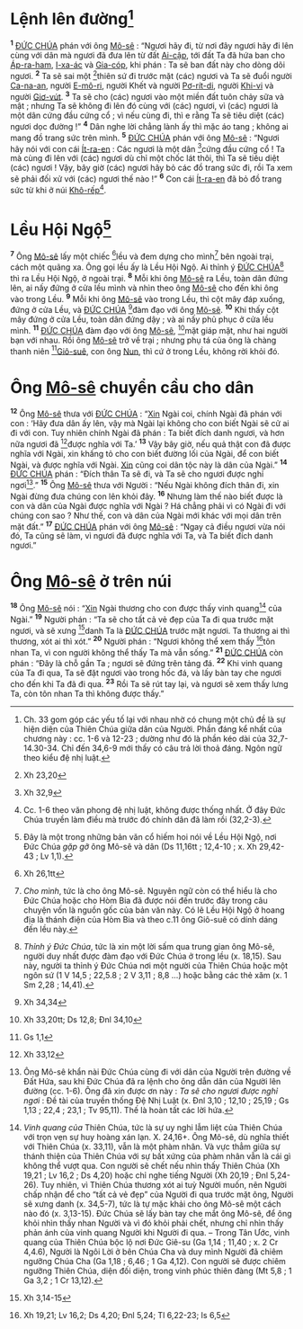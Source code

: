# Lệnh lên đường[^1-cd322256-c919-4d62-a418-d881551e867a]
<sup><b>1</b></sup> [ĐỨC CHÚA]() phán với ông [Mô-sê]() : “Ngươi hãy đi, từ nơi đây ngươi hãy đi lên cùng với dân mà ngươi đã đưa lên từ đất [Ai-cập](), tới đất Ta đã hứa ban cho [Áp-ra-ham](), [I-xa-ác]() và [Gia-cóp](), khi phán : Ta sẽ ban đất này cho dòng dõi ngươi. <sup><b>2</b></sup> Ta sẽ sai một [^1@-cd322256-c919-4d62-a418-d881551e867a]thiên sứ đi trước mặt (các) ngươi và Ta sẽ đuổi người [Ca-na-an](), người [E-mô-ri](), người Khết và người [Pơ-rít-di](), người [Khi-vi]() và người [Giơ-vút](). <sup><b>3</b></sup> Ta sẽ cho (các) ngươi vào một miền đất tuôn chảy sữa và mật ; nhưng Ta sẽ không đi lên đó cùng với (các) ngươi, vì (các) ngươi là một dân cứng đầu cứng cổ ; vì nếu cùng đi, thì e rằng Ta sẽ tiêu diệt (các) ngươi dọc đường !” <sup><b>4</b></sup> Dân nghe lời chẳng lành ấy thì mặc áo tang ; không ai mang đồ trang sức trên mình. <sup><b>5</b></sup> [ĐỨC CHÚA]() phán với ông [Mô-sê]() : “Ngươi hãy nói với con cái [Ít-ra-en]() : Các ngươi là một dân [^2@-cd322256-c919-4d62-a418-d881551e867a]cứng đầu cứng cổ ! Ta mà cùng đi lên với (các) ngươi dù chỉ một chốc lát thôi, thì Ta sẽ tiêu diệt (các) ngươi ! Vậy, bây giờ (các) ngươi hãy bỏ các đồ trang sức đi, rồi Ta xem sẽ phải đối xử với (các) ngươi thế nào !” <sup><b>6</b></sup> Con cái [Ít-ra-en]() đã bỏ đồ trang sức từ khi ở núi [Khô-rếp]()[^2-cd322256-c919-4d62-a418-d881551e867a].


# Lều Hội Ngộ[^3-cd322256-c919-4d62-a418-d881551e867a]
<sup><b>7</b></sup> Ông [Mô-sê]() lấy một chiếc [^3@-cd322256-c919-4d62-a418-d881551e867a]lều và đem dựng cho mình[^4-cd322256-c919-4d62-a418-d881551e867a] bên ngoài trại, cách một quãng xa. Ông gọi lều ấy là Lều Hội Ngộ. Ai thỉnh ý [ĐỨC CHÚA]()[^5-cd322256-c919-4d62-a418-d881551e867a] thì ra Lều Hội Ngộ, ở ngoài trại. <sup><b>8</b></sup> Mỗi khi ông [Mô-sê]() ra Lều, toàn dân đứng lên, ai nấy đứng ở cửa lều mình và nhìn theo ông [Mô-sê]() cho đến khi ông vào trong Lều. <sup><b>9</b></sup> Mỗi khi ông [Mô-sê]() vào trong Lều, thì cột mây đáp xuống, đứng ở cửa Lều, và [ĐỨC CHÚA]() [^4@-cd322256-c919-4d62-a418-d881551e867a]đàm đạo với ông [Mô-sê](). <sup><b>10</b></sup> Khi thấy cột mây đứng ở cửa Lều, toàn dân đứng dậy ; và ai nấy phủ phục ở cửa lều mình. <sup><b>11</b></sup> [ĐỨC CHÚA]() đàm đạo với ông [Mô-sê](), [^5@-cd322256-c919-4d62-a418-d881551e867a]mặt giáp mặt, như hai người bạn với nhau. Rồi ông [Mô-sê]() trở về trại ; nhưng phụ tá của ông là chàng thanh niên [^6@-cd322256-c919-4d62-a418-d881551e867a][Giô-suê](), con ông [Nun](), thì cứ ở trong Lều, không rời khỏi đó.


# Ông [Mô-sê]() chuyển cầu cho dân
<sup><b>12</b></sup> Ông [Mô-sê]() thưa với [ĐỨC CHÚA]() : “[Xin]() Ngài coi, chính Ngài đã phán với con : ‘Hãy đưa dân ấy lên, vậy mà Ngài lại không cho con biết Ngài sẽ cử ai đi với con. Tuy nhiên chính Ngài đã phán : Ta biết đích danh ngươi, và hơn nữa ngươi đã [^7@-cd322256-c919-4d62-a418-d881551e867a]được nghĩa với Ta.’ <sup><b>13</b></sup> Vậy bây giờ, nếu quả thật con đã được nghĩa với Ngài, xin khấng tỏ cho con biết đường lối của Ngài, để con biết Ngài, và được nghĩa với Ngài. [Xin]() cũng coi dân tộc này là dân của Ngài.” <sup><b>14</b></sup> [ĐỨC CHÚA]() phán : “Đích thân Ta sẽ đi, và Ta sẽ cho ngươi được nghỉ ngơi[^6-cd322256-c919-4d62-a418-d881551e867a].” <sup><b>15</b></sup> Ông [Mô-sê]() thưa với Người : “Nếu Ngài không đích thân đi, xin Ngài đừng đưa chúng con lên khỏi đây. <sup><b>16</b></sup> Nhưng làm thế nào biết được là con và dân của Ngài được nghĩa với Ngài ? Há chẳng phải vì có Ngài đi với chúng con sao ? Như thế, con và dân của Ngài mới khác với mọi dân trên mặt đất.” <sup><b>17</b></sup> [ĐỨC CHÚA]() phán với ông [Mô-sê]() : “Ngay cả điều ngươi vừa nói đó, Ta cũng sẽ làm, vì ngươi đã được nghĩa với Ta, và Ta biết đích danh ngươi.”


# Ông [Mô-sê]() ở trên núi
<sup><b>18</b></sup> Ông [Mô-sê]() nói : “[Xin]() Ngài thương cho con được thấy vinh quang[^7-cd322256-c919-4d62-a418-d881551e867a] của Ngài.” <sup><b>19</b></sup> Người phán : “Ta sẽ cho tất cả vẻ đẹp của Ta đi qua trước mặt ngươi, và sẽ xưng [^8@-cd322256-c919-4d62-a418-d881551e867a]danh Ta là [ĐỨC CHÚA]() trước mặt ngươi. Ta thương ai thì thương, xót ai thì xót.” <sup><b>20</b></sup> Người phán : “Ngươi không thể xem thấy [^9@-cd322256-c919-4d62-a418-d881551e867a]tôn nhan Ta, vì con người không thể thấy Ta mà vẫn sống.” <sup><b>21</b></sup> [ĐỨC CHÚA]() còn phán : “Đây là chỗ gần Ta ; ngươi sẽ đứng trên tảng đá. <sup><b>22</b></sup> Khi vinh quang của Ta đi qua, Ta sẽ đặt ngươi vào trong hốc đá, và lấy bàn tay che ngươi cho đến khi Ta đã đi qua. <sup><b>23</b></sup> Rồi Ta sẽ rút tay lại, và ngươi sẽ xem thấy lưng Ta, còn tôn nhan Ta thì không được thấy.”

[^1-cd322256-c919-4d62-a418-d881551e867a]: Ch. 33 gom góp các yếu tố lại với nhau nhờ có chung một chủ đề là sự hiện diện của Thiên Chúa giữa dân của Người. Phần đáng kể nhất của chương này : cc. 1-6 và 12-23 ; dường như đó là phần kéo dài của 32,7-14.30-34. Chỉ đến 34,6-9 mới thấy có câu trả lời thoả đáng. Ngôn ngữ theo kiểu đệ nhị luật.
[^2-cd322256-c919-4d62-a418-d881551e867a]: Cc. 1-6 theo văn phong đệ nhị luật, không được thống nhất. Ở đây Đức Chúa truyền làm điều mà trước đó chính dân đã làm rồi (32,2-3).
[^3-cd322256-c919-4d62-a418-d881551e867a]: Đây là một trong những bản văn cổ hiếm hoi nói về Lều Hội Ngộ, nơi Đức Chúa *gặp gỡ* ông Mô-sê và dân (Ds 11,16tt ; 12,4-10 ; x. Xh 29,42-43 ; Lv 1,1).
[^4-cd322256-c919-4d62-a418-d881551e867a]: *Cho mình*, tức là cho ông Mô-sê. Nguyên ngữ còn có thể hiểu là cho Đức Chúa hoặc cho Hòm Bia đã được nói đến trước đây trong câu chuyện vốn là nguồn gốc của bản văn này. Có lẽ Lều Hội Ngộ ở hoang địa là thánh điện của Hòm Bia và theo c.11 ông Giô-suê có dính dáng đến lều này.
[^5-cd322256-c919-4d62-a418-d881551e867a]: *Thỉnh ý Đức Chúa*, tức là xin một lời sấm qua trung gian ông Mô-sê, người duy nhất được đàm đạo với Đức Chúa ở trong lều (x. 18,15). Sau này, người ta thỉnh ý Đức Chúa nơi một người của Thiên Chúa hoặc một ngôn sứ (1 V 14,5 ; 22,5.8 ; 2 V 3,11 ; 8,8 ...) hoặc bằng các thẻ xăm (x. 1 Sm 2,28 ; 14,41).
[^6-cd322256-c919-4d62-a418-d881551e867a]: Ông Mô-sê khẩn nài Đức Chúa cùng đi với dân của Người trên đường về Đất Hứa, sau khi Đức Chúa đã ra lệnh cho ông dẫn dân của Người lên đường (cc. 1-6). Ông đã xin được ơn này : *Ta sẽ cho ngươi được nghỉ ngơi* : Đề tài của truyền thống Đệ Nhị Luật (x. Đnl 3,10 ; 12,10 ; 25,19 ; Gs 1,13 ; 22,4 ; 23,1 ; Tv 95,11). Thế là hoàn tất các lời hứa.
[^7-cd322256-c919-4d62-a418-d881551e867a]: *Vinh quang của* Thiên Chúa, tức là sự uy nghi lẫm liệt của Thiên Chúa với trọn vẹn sự huy hoàng xán lạn. X. 24,16+. Ông Mô-sê, dù nghĩa thiết với Thiên Chúa (x. 33,11), vẫn là một phàm nhân. Và vực thẳm giữa sự thánh thiện của Thiên Chúa với sự bất xứng của phàm nhân vẫn là cái gì không thể vượt qua. Con người sẽ chết nếu nhìn thấy Thiên Chúa (Xh 19,21 ; Lv 16,2 ; Ds 4,20) hoặc chỉ nghe tiếng Người (Xh 20,19 ; Đnl 5,24-26). Tuy nhiên, vì Thiên Chúa thương xót ai tuỳ Người muốn, nên Người chấp nhận để cho “tất cả vẻ đẹp” của Người đi qua trước mặt ông, Người sẽ xưng danh (x. 34,5-7), tức là tự mặc khải cho ông Mô-sê một cách nào đó (x. 3,13-15). Đức Chúa sẽ lấy bàn tay che mắt ông Mô-sê, để ông khỏi nhìn thấy nhan Người và vì đó khỏi phải chết, nhưng chỉ nhìn thấy phản ánh của vinh quang Người khi Người đi qua. – Trong Tân Ước, vinh quang của Thiên Chúa bộc lộ nơi Đức Giê-su (Ga 1,14 ; 11,40 ; x. 2 Cr 4,4.6), Người là Ngôi Lời ở bên Chúa Cha và duy mình Người đã chiêm ngưỡng Chúa Cha (Ga 1,18 ; 6,46 ; 1 Ga 4,12). Con người sẽ được chiêm ngưỡng Thiên Chúa, diện đối diện, trong vinh phúc thiên đàng (Mt 5,8 ; 1 Ga 3,2 ; 1 Cr 13,12).
[^1@-cd322256-c919-4d62-a418-d881551e867a]: Xh 23,20
[^2@-cd322256-c919-4d62-a418-d881551e867a]: Xh 32,9
[^3@-cd322256-c919-4d62-a418-d881551e867a]: Xh 26,1tt
[^4@-cd322256-c919-4d62-a418-d881551e867a]: Xh 34,34
[^5@-cd322256-c919-4d62-a418-d881551e867a]: Xh 33,20tt; Ds 12,8; Đnl 34,10
[^6@-cd322256-c919-4d62-a418-d881551e867a]: Gs 1,1
[^7@-cd322256-c919-4d62-a418-d881551e867a]: Xh 33,12
[^8@-cd322256-c919-4d62-a418-d881551e867a]: Xh 3,14-15
[^9@-cd322256-c919-4d62-a418-d881551e867a]: Xh 19,21; Lv 16,2; Ds 4,20; Đnl 5,24; Tl 6,22-23; Is 6,5